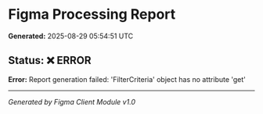 # Figma Processing Report

**Generated:** 2025-08-29 05:54:51 UTC

## Status: ❌ ERROR

**Error:** Report generation failed: 'FilterCriteria' object has no attribute 'get'

---
*Generated by Figma Client Module v1.0*
